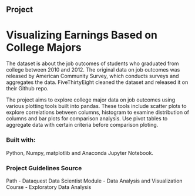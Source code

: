 ## Project
# Visualizing Earnings Based on College Majors

The dataset is about the job outcomes of students who graduated from college between 2010 and 2012. The original data on job outcomes was released by American Community Survey, which conducts surveys and aggregates the data. FiveThirtyEight cleaned the dataset and released it on their Github repo.

The project aims to explore college major data on job outcomes using various plotting tools built into pandas. These tools include scatter plots to explore correlations between columns, histogram to examine distribution of columns and bar plots for comparison analysis. Use pivot tables to aggregate data with certain criteria before comparison ploting.


### Built with:

Python, Numpy, matplotlib and Anaconda Jupyter Notebook.


### Project Guidelines Source

 Path - Dataquest Data Scientist
 Module - Data Analysis and Visualization
 Course - Exploratory Data Analysis